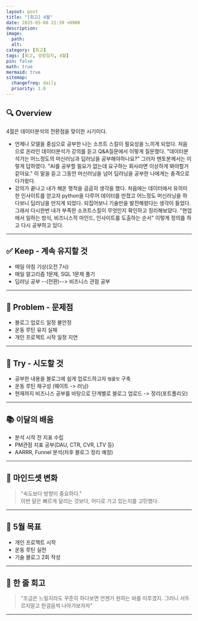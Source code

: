```yaml
---
layout: post
title: "[회고] 4월"
date: 2025-05-08 22:39 +0900
description:
image:
  path:
  alt:
category: [회고]
tags: [회고, 성장일지, 4월]
pin: false
math: true
mermaid: true
sitemap:
  changefreq: daily
  priority: 1.0
---
```


## 🔍 Overview

4월은 데이터분석의 전환점을 맞이한 시기이다.

- 언제나 모델을 중심으로 공부한 나는 소프트 스킬이 필요성을 느끼게 되었다. 처음으로 온라인 데이터분석가 강의를 듣고 Q&A질문에서 이렇게 질문했다. "데이터분석가는 어느정도의 머신러닝과 딥러닝을 공부해야하나요?" 그러자 멘토분께서는 이렇게 답하였다. "AI를 공부할 필요가 없는데 요구하는 회사라면 이상하게 봐야할거 같아요." 이 말을 듣고 그동안 머신러닝을 넘어 딥러닝을 공부한 나에게는 충격으로 다가왔다. 
- 강의가 끝나고 내가 해온 행적을 곰곰히 생각을 했다. 처음에는 데이터에서 유의미한 인사이트를 얻고자 python을 다루어 데이터를 만졌고 어느정도 머신러닝을 하다보니 딥러닝을 만지게 되었다. 되집어보니 기술만을 발전해왔다는 생각이 들었다. 그래서 다시한번 내가 부족한 소프트스킬이 무엇인지 확인하고 정리해보얐다. "현업에서 일하는 방식, 비즈니스적 마인드, 인사이트를 도출하는 순서" 이렇게 정의를 하고 다시 공부하고 있다.

---

## ✅ Keep - 계속 유지할 것

- 매일 아침 기상(오전 7시)
- 매일 알고리즘 1문제, SQL 1문제 풀기
- 딥러닝 공부 --(전환)--> 비즈니스 관점 공부

---

## 🧩 Problem - 문제점

- 블로그 업로드 일정 불안정
- 운동 루틴 유지 실패
- 개인 프로젝트 시작 일정 지연

---

## 🚀 Try - 시도할 것

- 공부한 내용을 블로그에 쉽게 업로드하고자 `템플릿` 구축
- 운동 루틴 재구성 (웨이트 -> 러닝)
- 현재까지 비즈니스 공부를 바탕으로 단계별로 블로그 업로드 -> 정리(포트폴리오)

---

## 📚 이달의 배움

- 분석 시작 전 지표 수립
- PM관점 지표 공부(DAU, CTR, CVR, LTV 등)
- AARRR, Funnel 분석(차후 블로그 정리 예정)

---

## 🧠 마인드셋 변화

> "속도보다 방향이 중요하다."  
이번 달은 빠르게 달리는 것보다, 어디로 가고 있는지를 고민했다.

---

## 🌱 5월 목표

- 개인 프로젝트 시작
- 운동 루틴 실천
- 기술 블로그 2회 작성

---

## 🎯 한 줄 회고

> "조금은 느릴지라도 꾸준히 하다보면 언젠가 원하는 바를 이루겠지. 그러니 서두르지말고 한걸음씩 나아가보자자"

---
